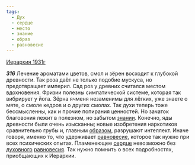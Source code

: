 ```yaml
---
tags:
  - Дух
  - сердце
  - место
  - знание
  - образ
  - равновесие
---
```


[Иерархия 1931г](/agni/1931)

___316___
Лечение ароматами цветов, смол и зёрен восходит к глубокой древности. Так роза даёт не только подобие мускуса, но предотвращает империл. Сад роз у древних считался местом вдохновения. Фризии полезны симпатической системе, которая так вибрирует у йога. Зёрна ячменя незаменимы для лёгких, уже знаете о мяте, о смоле кедров и о других смолах. Так духи теперь тоже бессмысленны, как и прочие попирания ценностей. Но зачаток благовония лежит в полезном, но забытом [знании](/tag/#знание). Конечно, яды древности были очень изысканны; новые изобретения наркотиков сравнительно грубы и, главным [образом](/tag/#образ), разрушают интеллект. Иначе говоря, именно то, что удерживает [равновесие](/tag/#равновесие), которое так нужно при всех психических опытах. Пламенеющее [сердце](/tag/#сердце) невозможно без [духовного](/tag/#Дух) [равновесия](/tag/#равновесие). Так нужно помнить о всех подробностях, приобщающих к Иерархии.   

